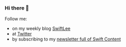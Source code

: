 ### Hi there 👋

<!--
**AvdLee/AvdLee** is a ✨ _special_ ✨ repository because its `README.md` (this file) appears on your GitHub profile.-->

Follow me:

- on my weekly blog [SwiftLee](https://www.avanderlee.com)
- at [Twitter](https://www.twitter.com/twannl)
- by subscribing to my [newsletter full of Swift Content](https://t.co/a0J5eFJX4E?amp=1)
